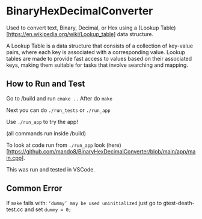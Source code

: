 # BinaryHexDecimalConverter
Used to convert text, Binary, Decimal, or Hex using a (Lookup Table)[https://en.wikipedia.org/wiki/Lookup_table] data structure.

A Lookup Table is a data structure that consists of a collection of key-value pairs, where each key is associated with a corresponding value. Lookup tables are made to provide fast access to values based on their associated keys, making them suitable for tasks that involve searching and mapping.

## How to Run and Test
Go to /build and run `cmake ..` After do `make`

Next you can do `./run_tests` or `./run_app`

Use `./run_app` to try the app!

(all commands run inside /build)

To look at code run from `./run_app` look (here)[https://github.com/mando8/BinaryHexDecimalConverter/blob/main/app/main.cpp].

This was run and tested in VSCode.

## Common Error
If `make` fails with: `‘dummy’ may be used uninitialized` just go to gtest-death-test.cc and set `dummy = 0;`
